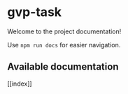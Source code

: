 # gvp-task

Welcome to the project documentation!

Use `npm run docs` for easier navigation.

## Available documentation

[[index]]
